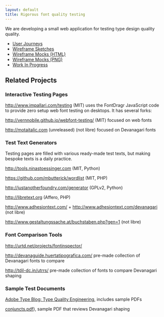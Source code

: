 ```yaml
---
layout: default
title: Rigorous font quality testing
---
```


We are developing a small web application for testing type design quality quality.

* [User Journeys](https://docs.google.com/document/d/1YtGaKEW8oU42HJ9CnhUa2b4SWEQ0Meew01PAPakcJb0/edit#heading=h.fn5nr55nvb6u)
* [Wireframe Sketches](/ux/sketches/)
* [Wireframe Mocks (HTML)](/ux/mocks/012)
* [Wireframe Mocks (PNG)](/ux/mocks/012/designs.zip)
* [Work In Progress](/demo)

## Related Projects

### Interactive Testing Pages

<http://www.impallari.com/testing> (MIT) uses the FontDragr JavaScript code to provide zero setup web font testing on desktops. It has several forks:

<http://vernnobile.github.io/webfont-testing/> (MIT) focused on web fonts

<http://motaitalic.com> (unreleased) (not libre) focused on Devanagari fonts

### Test Text Generators

Testing pages are filled with various ready-made test texts, but making bespoke texts is a daily practice. 

<http://tools.ninastoessinger.com> (MIT, Python)

<https://github.com/mbutterick/wordlist> (MIT, PHP)

<http://justanotherfoundry.com/generator> (GPLv2, Python)

<http://libretext.org> (Affero, PHP)

<http://www.adhesiontext.com/> + <http://www.adhesiontext.com/devanagari> (not libre)

<http://www.gestaltungssache.at/buchstaben.php?gen=1> (not libre)

### Font Comparison Tools

<http://urtd.net/projects/fontinspector/>

<http://devanaguide.huertatipografica.com/> pre-made collection of Devanagari fonts to compare

<http://tdil-dc.in/utrrs/> pre-made collection of fonts to compare Devanagari shaping

### Sample Test Documents

[Adobe Type Blog: Type Quality Engineering](http://blog.typekit.com/2013/11/06/the-mysteries-of-type-quality-engineering-explained/), includes sample PDFs

[conjuncts.pdf](https://github.com/metapolator/ddt/raw/gh-pages/ux/samples/conjuncts.pdf)), sample PDF that reviews Devanagari shaping

